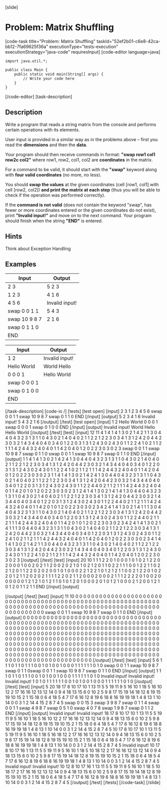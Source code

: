 [slide]
# Problem: Matrix Shuffling
[code-task title="Problem: Matrix Shuffling" taskId="52ef2b01-c6e8-42ca-bb12-7fa69625f36a" executionType="tests-execution" executionStrategy="java-code" requiresInput]
[code-editor language=java]
```
import java.util.*;

public class Main {
    public static void main(String[] args) {
        // Write your code here
    }
}
```
[/code-editor]
[task-description]
## Description
Write a program that reads a string matrix from the console and performs certain operations with its elements.

User input is provided in a similar way as in the problems above – first you read the **dimensions** and then the **data**.

Your program should then receive commands in format: **"swap row1 col1 row2c col2"** where row1, row2, col1, col2 are **coordinates** in the matrix. 

For a command to be valid, it should start with the **"swap"** keyword along with **four valid coordinates** (no more, no less). 

You should **swap the values** at the given coordinates (cell [row1, col1] with cell [row2, col2]) **and print the matrix at each step** (thus you will be able to check if the operation was performed correctly).

If the **command is not valid** (does not contain the keyword "swap", has fewer or more coordinates entered or the given coordinates do not exist), print **"Invalid input!"** and move on to the next command. Your program should finish when the string **"END"** is entered.

## Hints

Think about Exception Handling

## Examples
| **Input** | **Output** |
| --- | --- |
| 2 3 | 5 2 3 |
| 1 2 3 | 4 1 6 |
| 4 5 6 | Invalid input! |
| swap 0 0 1 1 | 5 4 3 |
| swap 10 9 8 7 | 2 1 6 |
| swap 0 1 1 0 |  |
| END |  |

| **Input** | **Output** |
| --- | --- |
| 1 2 | Invalid input! |
| Hello World | World Hello |
| 0 0 0 1 | Hello World |
| swap 0 0 0 1 |  |
| swap 0 1 0 0 |  |
| END |  |

[/task-description]
[code-io /]
[tests]
[test open]
[input]
2 3
1 2 3
4 5 6
swap 0 0 1 1
swap 10 9 8 7
swap 0 1 1 0
END
[/input]
[output]
5 2 3 
4 1 6 
Invalid input!
5 4 3 
2 1 6
[/output]
[/test]
[test open]
[input]
1 2
Hello World
0 0 0 1
swap 0 0 0 1
swap 0 1 0 0
END
[/input]
[output]
Invalid input!
World Hello 
Hello World
[/output]
[/test]
[test]
[input]
12 11
4 1 4 1 4 1 3 0 2 1 4 
2 1 1 3 0 4 4 0 4 3 2
3 1 3 1 1 0 4 3 0 2 1 
4 0 4 0 2 1 1 2 2 1 2 
2 3 0 3 4 1 3 1 2 4 2 
0 4 4 2 3 0 3 2 1 4 3 
4 4 0 4 0 3 4 0 1 2 2 
0 3 1 3 1 2 4 3 0 2 4 
3 0 1 1 2 2 4 1 0 2 1 
1 2 1 1 1 4 2 4 4 3 2 
4 0 4 0 1 1 4 2 0 4 0 
1 2 0 2 2 3 0 3 0 2 3 
swap 0 0 1 1
swap 10 9 8 7
swap 0 1 1 0
swap 0 0 1 1
swap 10 9 8 7
swap 0 1 1 0
END
[/input]
[output]
1 1 4 1 4 1 3 0 2 1 4 
2 4 1 3 0 4 4 0 4 3 2 
3 1 3 1 1 0 4 3 0 2 1 
4 0 4 0 2 1 1 2 2 1 2 
2 3 0 3 4 1 3 1 2 4 2 
0 4 4 2 3 0 3 2 1 4 3 
4 4 0 4 0 3 4 0 1 2 2 
0 3 1 3 1 2 4 3 0 2 4 
3 0 1 1 2 2 4 1 0 2 1 
1 2 1 1 1 4 2 4 4 3 2 
4 0 4 0 1 1 4 2 0 4 0 
1 2 0 2 2 3 0 3 0 2 3 
1 1 4 1 4 1 3 0 2 1 4 
2 4 1 3 0 4 4 0 4 3 2 
3 1 3 1 1 0 4 3 0 2 1 
4 0 4 0 2 1 1 2 2 1 2 
2 3 0 3 4 1 3 1 2 4 2 
0 4 4 2 3 0 3 2 1 4 3 
4 4 0 4 0 3 4 0 1 2 2 
0 3 1 3 1 2 4 3 0 2 4 
3 0 1 1 2 2 4 4 0 2 1 
1 2 1 1 1 4 2 4 4 3 2 
4 0 4 0 1 1 4 2 0 1 0 
1 2 0 2 2 3 0 3 0 2 3 
1 2 4 1 4 1 3 0 2 1 4 
1 4 1 3 0 4 4 0 4 3 2 
3 1 3 1 1 0 4 3 0 2 1 
4 0 4 0 2 1 1 2 2 1 2 
2 3 0 3 4 1 3 1 2 4 2 
0 4 4 2 3 0 3 2 1 4 3 
4 4 0 4 0 3 4 0 1 2 2 
0 3 1 3 1 2 4 3 0 2 4 
3 0 1 1 2 2 4 4 0 2 1 
1 2 1 1 1 4 2 4 4 3 2 
4 0 4 0 1 1 4 2 0 1 0 
1 2 0 2 2 3 0 3 0 2 3 
4 2 4 1 4 1 3 0 2 1 4 
1 1 1 3 0 4 4 0 4 3 2 
3 1 3 1 1 0 4 3 0 2 1 
4 0 4 0 2 1 1 2 2 1 2 
2 3 0 3 4 1 3 1 2 4 2 
0 4 4 2 3 0 3 2 1 4 3 
4 4 0 4 0 3 4 0 1 2 2 
0 3 1 3 1 2 4 3 0 2 4 
3 0 1 1 2 2 4 4 0 2 1 
1 2 1 1 1 4 2 4 4 3 2 
4 0 4 0 1 1 4 2 0 1 0 
1 2 0 2 2 3 0 3 0 2 3 
4 2 4 1 4 1 3 0 2 1 4 
1 1 1 3 0 4 4 0 4 3 2 
3 1 3 1 1 0 4 3 0 2 1 
4 0 4 0 2 1 1 2 2 1 2 
2 3 0 3 4 1 3 1 2 4 2 
0 4 4 2 3 0 3 2 1 4 3 
4 4 0 4 0 3 4 0 1 2 2 
0 3 1 3 1 2 4 3 0 2 4 
3 0 1 1 2 2 4 1 0 2 1 
1 2 1 1 1 4 2 4 4 3 2 
4 0 4 0 1 1 4 2 0 4 0 
1 2 0 2 2 3 0 3 0 2 3 
4 1 4 1 4 1 3 0 2 1 4 
2 1 1 3 0 4 4 0 4 3 2 
3 1 3 1 1 0 4 3 0 2 1 
4 0 4 0 2 1 1 2 2 1 2 
2 3 0 3 4 1 3 1 2 4 2 
0 4 4 2 3 0 3 2 1 4 3 
4 4 0 4 0 3 4 0 1 2 2 
0 3 1 3 1 2 4 3 0 2 4 
3 0 1 1 2 2 4 1 0 2 1 
1 2 1 1 1 4 2 4 4 3 2 
4 0 4 0 1 1 4 2 0 4 0 
1 2 0 2 2 3 0 3 0 2 3
[/output]
[/test]
[test]
[input]
20 10
1 1 1 2 2 0 1 0 0 0 
1 0 1 0 2 1 2 2 0 2 
0 0 0 1 0 0 2 0 2 1 
1 2 0 0 2 0 2 1 0 1 
0 2 1 2 0 1 1 0 2 2 
1 1 1 0 0 1 2 2 1 1 
0 2 2 1 2 0 1 1 2 2 
0 2 0 2 0 0 1 0 1 0 
0 0 2 2 1 2 2 1 0 1 
2 1 2 1 1 0 0 2 1 2 
2 0 1 0 2 2 0 1 2 1 
1 2 0 2 0 2 1 1 1 1 
2 2 0 2 1 1 2 0 0 0 
2 0 0 0 2 1 1 1 2 2 
2 2 0 1 0 0 2 0 0 0 
0 0 0 1 2 1 2 1 0 1 
2 1 1 0 1 0 1 2 0 1 
0 0 0 2 0 1 0 1 2 1 
0 0 0 2 1 2 0 0 1 2 
1 0 1 2 0 1 1 2 1 1 
END
[/input]
[output]

[/output]
[/test]
[test]
[input]
11 10
0 0 0 0 0 0 0 0 0 0 
0 0 0 0 0 0 0 0 0 0 
0 0 0 0 0 0 0 0 0 0 
0 0 0 0 0 0 0 0 0 0 
0 0 0 0 0 0 0 0 0 0 
0 0 0 0 0 0 0 0 0 0 
0 0 0 0 0 0 0 0 0 0 
0 0 0 0 0 0 0 0 0 0 
0 0 0 0 0 0 0 0 0 0 
0 0 0 0 0 0 0 0 0 0 
0 0 0 0 0 0 0 0 0 0 
swap 0 0 1 1
swap 10 9 8 7
swap 0 1 1 0
END
[/input]
[output]
0 0 0 0 0 0 0 0 0 0 
0 0 0 0 0 0 0 0 0 0 
0 0 0 0 0 0 0 0 0 0 
0 0 0 0 0 0 0 0 0 0 
0 0 0 0 0 0 0 0 0 0 
0 0 0 0 0 0 0 0 0 0 
0 0 0 0 0 0 0 0 0 0 
0 0 0 0 0 0 0 0 0 0 
0 0 0 0 0 0 0 0 0 0 
0 0 0 0 0 0 0 0 0 0 
0 0 0 0 0 0 0 0 0 0 
0 0 0 0 0 0 0 0 0 0 
0 0 0 0 0 0 0 0 0 0 
0 0 0 0 0 0 0 0 0 0 
0 0 0 0 0 0 0 0 0 0 
0 0 0 0 0 0 0 0 0 0 
0 0 0 0 0 0 0 0 0 0 
0 0 0 0 0 0 0 0 0 0 
0 0 0 0 0 0 0 0 0 0 
0 0 0 0 0 0 0 0 0 0 
0 0 0 0 0 0 0 0 0 0 
0 0 0 0 0 0 0 0 0 0 
0 0 0 0 0 0 0 0 0 0 
0 0 0 0 0 0 0 0 0 0 
0 0 0 0 0 0 0 0 0 0 
0 0 0 0 0 0 0 0 0 0 
0 0 0 0 0 0 0 0 0 0 
0 0 0 0 0 0 0 0 0 0 
0 0 0 0 0 0 0 0 0 0 
0 0 0 0 0 0 0 0 0 0 
0 0 0 0 0 0 0 0 0 0 
0 0 0 0 0 0 0 0 0 0 
0 0 0 0 0 0 0 0 0 0
[/output]
[/test]
[test]
[input]
5 6
1 1 1 0 1 1 
0 1 1 1 0 0 
1 0 1 0 0 1 
0 0 0 1 1 1 
1 1 1 0 1 0 
swap 0 0 1 1
swap 10 9 8 7
swap 0 1 1 0swap 0 0 1 1
swap 10 9 8 7
swap 0 1 1 0
END
[/input]
[output]
1 1 1 0 1 1 
0 1 1 1 0 0 
1 0 1 0 0 1 
0 0 0 1 1 1 
1 1 1 0 1 0 
Invalid input!
Invalid input!
Invalid input!
1 0 1 0 1 1 
1 1 1 1 0 0 
1 0 1 0 0 1 
0 0 0 1 1 1 
1 1 1 0 1 0
[/output]
[/test]
[test]
[input]
5 20
18 17 8 10 17 10 1 13 11 5 5 19 11 9 5 16 10 1 18 5 
16 10 12 2 17 16 16 12 13 12 14 0 9 4 18 13 15 6 0 10 
2 5 9 8 17 15 19 14 18 12 8 19 15 19 10 15 2 1 15 18 
0 6 4 18 5 4 7 17 6 16 12 8 19 6 18 8 16 19 19 18 
1 4 8 13 1 10 14 0 0 3 1 2 14 4 15 2 8 7 4 5 
swap 0 0 15 3
swap 3 9 8 7
swap 0 1 1 4
swap 0 0 1 1
swap 4 9 8 7
swap 0 5 1 0
swap 4 0 7 8
swap 1 9 8 7
swap 0 1 1 2
END
[/input]
[output]
Invalid input!
Invalid input!
18 17 8 10 17 10 1 13 11 5 5 19 11 9 5 16 10 1 18 5 
16 10 12 2 17 16 16 12 13 12 14 0 9 4 18 13 15 6 0 10 
2 5 9 8 17 15 19 14 18 12 8 19 15 19 10 15 2 1 15 18 
0 6 4 18 5 4 7 17 6 16 12 8 19 6 18 8 16 19 19 18 
1 4 8 13 1 10 14 0 0 3 1 2 14 4 15 2 8 7 4 5 
10 17 8 10 17 10 1 13 11 5 5 19 11 9 5 16 10 1 18 5 
16 18 12 2 17 16 16 12 13 12 14 0 9 4 18 13 15 6 0 10 
2 5 9 8 17 15 19 14 18 12 8 19 15 19 10 15 2 1 15 18 
0 6 4 18 5 4 7 17 6 16 12 8 19 6 18 8 16 19 19 18 
1 4 8 13 1 10 14 0 0 3 1 2 14 4 15 2 8 7 4 5 
Invalid input!
10 17 8 10 17 16 1 13 11 5 5 19 11 9 5 16 10 1 18 5 
10 18 12 2 17 16 16 12 13 12 14 0 9 4 18 13 15 6 0 10 
2 5 9 8 17 15 19 14 18 12 8 19 15 19 10 15 2 1 15 18 
0 6 4 18 5 4 7 17 6 16 12 8 19 6 18 8 16 19 19 18 
1 4 8 13 1 10 14 0 0 3 1 2 14 4 15 2 8 7 4 5 
Invalid input!
Invalid input!
10 12 8 10 17 16 1 13 11 5 5 19 11 9 5 16 10 1 18 5 
10 18 17 2 17 16 16 12 13 12 14 0 9 4 18 13 15 6 0 10 
2 5 9 8 17 15 19 14 18 12 8 19 15 19 10 15 2 1 15 18 
0 6 4 18 5 4 7 17 6 16 12 8 19 6 18 8 16 19 19 18 
1 4 8 13 1 10 14 0 0 3 1 2 14 4 15 2 8 7 4 5
[/output]
[/test]
[/tests]
[/code-task]
[/slide]